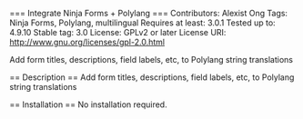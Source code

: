 === Integrate Ninja Forms + Polylang ===
Contributors: Alexist Ong
Tags: Ninja Forms, Polylang, multilingual
Requires at least: 3.0.1
Tested up to: 4.9.10
Stable tag: 3.0
License: GPLv2 or later
License URI: http://www.gnu.org/licenses/gpl-2.0.html

Add form titles, descriptions, field labels, etc, to Polylang string translations

== Description ==
Add form titles, descriptions, field labels, etc, to Polylang string translations

== Installation ==
No installation required.
